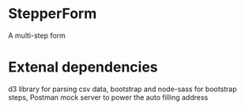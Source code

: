 # StepperForm
A multi-step form
# Extenal dependencies
 d3 library for parsing csv data,
 bootstrap and node-sass for bootstrap steps,
 Postman mock server to power the auto filling address
 
